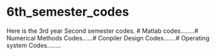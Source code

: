 # 6th_semester_codes
Here is the 3rd year Second semester codes. # Matlab codes........# Numerical Methods Codes......# Conpiler Design Codes.......# Operating system Codes........

